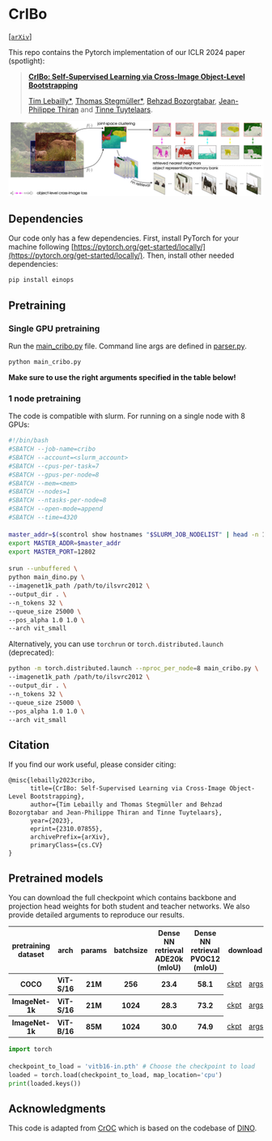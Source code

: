# CrIBo
[[`arXiv`](https://arxiv.org/pdf/2310.07855)]

This repo contains the Pytorch implementation of our ICLR 2024 paper (spotlight):
> [**CrIBo: Self-Supervised Learning via Cross-Image Object-Level Bootstrapping**](https://arxiv.org/pdf/2310.07855.pdf)
>
>[Tim Lebailly*](https://www.timlebailly.com/), [Thomas Stegmüller*](https://people.epfl.ch/thomas.stegmuller?lang=en), [Behzad Bozorgtabar](https://behzadbozorgtabar.com/), [Jean-Philippe Thiran](https://people.epfl.ch/jean-philippe.thiran) and [Tinne Tuytelaars](https://homes.esat.kuleuven.be/~tuytelaa/).


![alt text](figures/cribo_pipeline.jpg)

## Dependencies
Our code only has a few dependencies. First, install PyTorch for your machine following [https://pytorch.org/get-started/locally/](https://pytorch.org/get-started/locally/).
Then, install other needed dependencies:
```bash
pip install einops
```

## Pretraining
### Single GPU pretraining
Run the [main_cribo.py](main_cribo.py) file. Command line args are defined in [parser.py](cribo_utils/parser.py).
```bash
python main_cribo.py
```

**Make sure to use the right arguments specified in the table below!**

### 1 node pretraining
The code is compatible with slurm. For running on a single node with 8 GPUs:
```bash
#!/bin/bash
#SBATCH --job-name=cribo
#SBATCH --account=<slurm_account>
#SBATCH --cpus-per-task=7
#SBATCH --gpus-per-node=8
#SBATCH --mem=<mem>
#SBATCH --nodes=1
#SBATCH --ntasks-per-node=8
#SBATCH --open-mode=append
#SBATCH --time=4320

master_addr=$(scontrol show hostnames "$SLURM_JOB_NODELIST" | head -n 1)
export MASTER_ADDR=$master_addr
export MASTER_PORT=12802

srun --unbuffered \
python main_dino.py \
--imagenet1k_path /path/to/ilsvrc2012 \
--output_dir . \
--n_tokens 32 \
--queue_size 25000 \
--pos_alpha 1.0 1.0 \
--arch vit_small
```
Alternatively, you can use `torchrun` or `torch.distributed.launch` (deprecated):
```bash
python -m torch.distributed.launch --nproc_per_node=8 main_cribo.py \
--imagenet1k_path /path/to/ilsvrc2012 \
--output_dir . \
--n_tokens 32 \
--queue_size 25000 \
--pos_alpha 1.0 1.0 \
--arch vit_small
```
## Citation
If you find our work useful, please consider citing:

```
@misc{lebailly2023cribo,
      title={CrIBo: Self-Supervised Learning via Cross-Image Object-Level Bootstrapping}, 
      author={Tim Lebailly and Thomas Stegmüller and Behzad Bozorgtabar and Jean-Philippe Thiran and Tinne Tuytelaars},
      year={2023},
      eprint={2310.07855},
      archivePrefix={arXiv},
      primaryClass={cs.CV}
}
```

## Pretrained models
You can download the full checkpoint which contains backbone and projection head weights for both student and teacher networks. We also provide detailed arguments to reproduce our results.

<table class="center">
  <tr>
    <th>pretraining dataset</th>
    <th>arch</th>
    <th>params</th>
    <th>batchsize</th>
    <th>Dense NN retrieval ADE20k (mIoU)</th>
    <th>Dense NN retrieval PVOC12 (mIoU)</th>
    <th colspan="2">download</th>
  </tr>

  <tr>
    <th>COCO</th>
    <th>ViT-S/16</th>
    <th>21M</th>
    <th>256</th>
    <th>23.4</th>
    <th>58.1</th>
    <td><a href="https://rdr.kuleuven.be/api/access/datafile/159667">ckpt</a></td>
    <td><a href="https://github.com/tileb1/CrIBo/blob/main/checkpoints/vits16-coco_args.json">args</a></td>
  </tr>

  <tr>
    <th>ImageNet-1k</th>
    <th>ViT-S/16</th>
    <th>21M</th>
    <th>1024</th>
    <th>28.3</th>
    <th>73.2</th>
    <td><a href="https://rdr.kuleuven.be/api/access/datafile/159665">ckpt</a></td>
    <td><a href="https://github.com/tileb1/CrIBo/blob/main/checkpoints/vits16-in_args.json">args</a></td>
  </tr>
  <tr>
    <th>ImageNet-1k</th>
    <th>ViT-B/16</th>
    <th>85M</th>
    <th>1024</th>
    <th>30.0</th>
    <th>74.9</th>
    <td><a href="https://rdr.kuleuven.be/api/access/datafile/159666">ckpt</a></td>
    <td><a href="https://github.com/tileb1/CrIBo/blob/main/checkpoints/vitb16-in_args.json">args</a></td>
  </tr>
</table>

```python
import torch

checkpoint_to_load = 'vitb16-in.pth' # Choose the checkpoint to load
loaded = torch.load(checkpoint_to_load, map_location='cpu')
print(loaded.keys())
```


## Acknowledgments

This code is adapted from [CrOC](https://github.com/stegmuel/CrOC) which is based on the codebase of [DINO](https://github.com/facebookresearch/dino).
